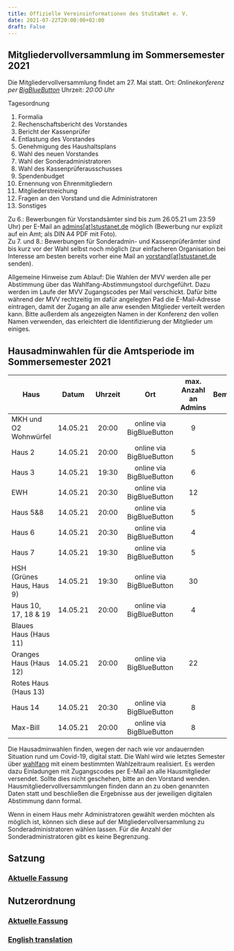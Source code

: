 ```yaml
---
title: Offizielle Vereinsinformationen des StuStaNet e. V.
date: 2021-07-22T20:00:00+02:00
draft: False
---
```


## Mitgliedervollversammlung im Sommersemester 2021

Die Mitgliedervollversammlung findet am 27\. Mai statt.
Ort: _Onlinekonferenz per [BigBlueButton](https://bbb.stusta.de/b/lud-0g7-c9r-uwu)_
Uhrzeit: _20:00 Uhr_

Tagesordnung

1.  Formalia
2.  Rechenschaftsbericht des Vorstandes
3.  Bericht der Kassenprüfer
4.  Entlastung des Vorstandes
5.  Genehmigung des Haushaltsplans
6.  Wahl des neuen Vorstandes
7.  Wahl der Sonderadministratoren
8.  Wahl des Kassenprüferausschusses
9.  Spendenbudget
10.  Ernennung von Ehrenmitgliedern
11.  Mitgliederstreichung
12.  Fragen an den Vorstand und die Administratoren
13.  Sonstiges

Zu 6.: Bewerbungen für Vorstandsämter sind bis zum 26.05.21 um 23:59 Uhr) per E-Mail an [admins[at]stustanet.de](https://stustanet.de/mail/admins) möglich (Bewerbung nur explizit auf ein Amt; als DIN A4 PDF mit Foto).  
Zu 7\. und 8.: Bewerbungen für Sonderadmin- und Kassenprüferämter sind bis kurz vor der Wahl selbst noch möglich (zur einfacheren Organisation bei Interesse am besten bereits vorher eine Mail an [vorstand[at]stustanet.de](https://stustanet.de/mail/vorstand) senden).  

Allgemeine Hinweise zum Ablauf:
Die Wahlen der MVV werden alle per Abstimmung über das Wahlfang-Abstimmungstool durchgeführt. Dazu werden im Laufe der MVV Zugangscodes per Mail verschickt. Dafür bitte während der MVV rechtzeitig im dafür angelegten Pad die E-Mail-Adresse eintragen, damit der Zugang an alle anw esenden Mitglieder verteilt werden kann. Bitte außerdem als angezeigten Namen in der Konferenz den vollen Namen verwenden, das erleichtert die Identifizierung der Mitglieder um einiges.


## Hausadminwahlen für die Amtsperiode im Sommersemester 2021

| Haus                      | Datum    | Uhrzeit | Ort                      | max. Anzahl an Admins | Bemerkung |
|---------------------------|:--------:|:-------:|:------------------------:|:---------------------:|-----------|
| MKH und O2 Wohnwürfel     | 14.05.21 | 20:00   | online via BigBlueButton | 9                     |           |
| Haus 2                    | 14.05.21 | 20:00   | online via BigBlueButton | 5                     |           |
| Haus 3                    | 14.05.21 | 19:30   | online via BigBlueButton | 6                     |           |
| EWH                       | 14.05.21 | 20:30   | online via BigBlueButton | 12                    |           |
| Haus 5&8                  | 14.05.21 | 20:00   | online via BigBlueButton | 5                     |           |
| Haus 6                    | 14.05.21 | 20:30   | online via BigBlueButton | 4                     |           |
| Haus 7                    | 14.05.21 | 19:30   | online via BigBlueButton | 5                     |           |
| HSH (Grünes Haus, Haus 9) | 14.05.21 | 19:30   | online via BigBlueButton | 30                    |           |
| Haus 10, 17, 18 & 19      | 14.05.21 | 20:00   | online via BigBlueButton | 4                     |           |
| Blaues Haus (Haus 11)     |          |         |                          |                       |           |
| Oranges Haus (Haus 12)    | 14.05.21 | 20:00   | online via BigBlueButton | 22                    |           |
| Rotes Haus (Haus 13)      |          |         |                          |                       |           |
| Haus 14                   | 14.05.21 | 20:30   | online via BigBlueButton | 8                     |           |
| Max-Bill                  | 14.05.21 | 20:00   | online via BigBlueButton | 8                     |           |

Die Hausadminwahlen finden, wegen der nach wie vor andauernden Situation rund um Covid-19, digital statt. Die Wahl wird
wie letztes Semester über [wahlfang](https://vote.stustanet.de) mit einem bestimmten Wahlzeitraum realisiert. Es werden dazu
Einladungen mit Zugangscodes per E-Mail an alle Hausmitglieder versendet. Sollte dies nicht geschehen, bitte an den
Vorstand wenden. Hausmitgliedervollversammlungen finden dann an zu oben genannten Daten statt und beschließen die
Ergebnisse aus der jeweiligen digitalen Abstimmung dann formal.

Wenn in einem Haus mehr Administratoren gewählt werden möchten als möglich ist, können sich diese auf der
Mitgliedervollversammlung zu Sonderadministratoren wählen lassen. Für die Anzahl der Sonderadministratoren gibt es keine
Begrenzung.


## Satzung
### [Aktuelle Fassung](satzung.pdf)

## Nutzerordnung
### [Aktuelle Fassung](nutzerordnung.pdf)
### [English translation](nutzerordnung_en.pdf)


